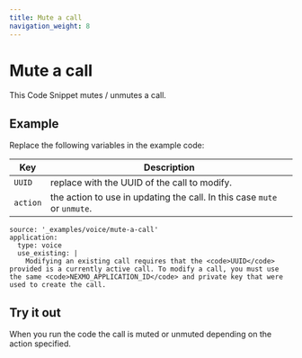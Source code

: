 ```yaml
---
title: Mute a call
navigation_weight: 8
---
```


# Mute a call

This Code Snippet mutes / unmutes a call.

## Example

Replace the following variables in the example code:

Key |	Description
-- | --
`UUID` | replace with the UUID of the call to modify.
`action` | the action to use in updating the call. In this case `mute` or `unmute`.

```code_snippets
source: '_examples/voice/mute-a-call'
application:
  type: voice
  use_existing: |
    Modifying an existing call requires that the <code>UUID</code> provided is a currently active call. To modify a call, you must use the same <code>NEXMO_APPLICATION_ID</code> and private key that were used to create the call.
```

## Try it out

When you run the code the call is muted or unmuted depending on the action specified.
